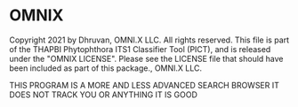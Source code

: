 # OMNIX
Copyright 2021 by Dhruvan, OMNI.X LLC.
All rights reserved.
This file is part of the THAPBI Phytophthora ITS1 Classifier Tool (PICT),
and is released under the "OMNIX LICENSE". Please see the LICENSE
file that should have been included as part of this package., OMNI.X LLC.

THIS PROGRAM IS A MORE AND LESS ADVANCED SEARCH BROWSER
IT DOES NOT TRACK YOU OR ANYTHING
IT IS GOOD
